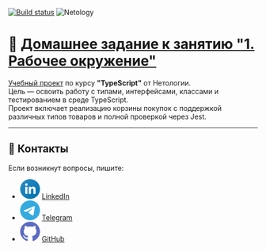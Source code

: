 [![Build status](https://ci.appveyor.com/api/projects/status/no2bewkpvjcrxd7k?svg=true)](https://ci.appveyor.com/project/dm-morozov/netology-50-typescript)
![Netology](https://img.shields.io/badge/Netology-JavaScript-blue)

# 🧾 [Домашнее задание к занятию "1. Рабочее окружение"](./README_for_Netology.md)

[Учебный проект](./README_for_Netology.md) по курсу **"TypeScript"** от Нетологии.  
Цель — освоить работу с типами, интерфейсами, классами и тестированием в среде TypeScript.  
Проект включает реализацию корзины покупок с поддержкой различных типов товаров и полной проверкой через Jest.

---

## 📧 Контакты

Если возникнут вопросы, пишите:

* ![LinkedIn](./svg/linkedin-icon.svg) [LinkedIn](https://www.linkedin.com/in/dm-morozov/)
* ![Telegram](./svg/telegram.svg) [Telegram](https://t.me/dem2014)
* ![GitHub](./svg/github-icon.svg) [GitHub](https://github.com/dm-morozov/)
